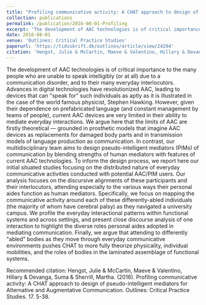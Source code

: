 ```yaml
---
title: "Profiling communicative activity: A CHAT approach to design of pseudo-intelligent mediators for Alternative and Augmentative Communication"
collection: publications
permalink: /publication/2016-08-01-Profiling
excerpt: 'The development of AAC technologies is of critical importance to the many people who are unable to speak intelligibly (or at all) due to a communication disorder, and to their many everyday interlocutors. Advances in digital technologies have revolutionized AAC, leading to devices that can &quot;speak for&quot; such individuals as aptly as it is illustrated in the case of the world famous physicist, Stephen Hawking. However, given their dependence on prefabricated language (and constant management by teams of people), current AAC devices are very limited in their ability to mediate everyday interactions. We argue here that the limits of AAC are firstly theoretical — grounded in prosthetic models that imagine AAC devices as replacements for damaged body parts and in transmission models of language production as communication. In contrast, our multidisciplinary team aims to design pseudo-intelligent mediators (PIMs) of communication by blending strengths of human mediators with features of current AAC technologies. To inform the design process, we report here our initial situated studies focusing on the distributed nature of everyday communicative activities conducted with potential AAC/PIM users. Our analysis focuses on the discursive alignments of these participants and their interlocutors, attending especially to the various ways their personal aides function as human mediators. Specifically, we focus on mapping the communicative activity around each of these differently-abled individuals (the majority of whom have cerebral palsy) as they navigated a university campus. We profile the everyday interactional patterns within functional systems and across settings, and present close discourse analysis of one interaction to highlight the diverse roles personal aides adopted in mediating communication. Finally, we argue that attending to differently &quot;abled&quot; bodies as they move through everyday communicative environments pushes CHAT to more fully theorize physicality, individual mobilities, and the roles of bodies in the laminated assemblage of functional systems.'
date: 2016-08-01
venue: 'Outlines: Critical Practice Studies'
paperurl: 'https://tidsskrift.dk/outlines/article/view/24204'
citation: 'Hengst, Julie & McCartin, Maeve & Valentino, Hillary & Devanga, Suma & Sherrill, Martha. (2016). Profiling communicative activity: A CHAT approach to design of pseudo-intelligent mediators for Alternative and Augmentative Communication. Outlines: Critical Practice Studies. 17. 5-38.'
---
```

The development of AAC technologies is of critical importance to the many people who are unable to speak intelligibly (or at all) due to a communication disorder, and to their many everyday interlocutors. Advances in digital technologies have revolutionized AAC, leading to devices that can &quot;speak for&quot; such individuals as aptly as it is illustrated in the case of the world famous physicist, Stephen Hawking. However, given their dependence on prefabricated language (and constant management by teams of people), current AAC devices are very limited in their ability to mediate everyday interactions. We argue here that the limits of AAC are firstly theoretical — grounded in prosthetic models that imagine AAC devices as replacements for damaged body parts and in transmission models of language production as communication. In contrast, our multidisciplinary team aims to design pseudo-intelligent mediators (PIMs) of communication by blending strengths of human mediators with features of current AAC technologies. To inform the design process, we report here our initial situated studies focusing on the distributed nature of everyday communicative activities conducted with potential AAC/PIM users. Our analysis focuses on the discursive alignments of these participants and their interlocutors, attending especially to the various ways their personal aides function as human mediators. Specifically, we focus on mapping the communicative activity around each of these differently-abled individuals (the majority of whom have cerebral palsy) as they navigated a university campus. We profile the everyday interactional patterns within functional systems and across settings, and present close discourse analysis of one interaction to highlight the diverse roles personal aides adopted in mediating communication. Finally, we argue that attending to differently &quot;abled&quot; bodies as they move through everyday communicative environments pushes CHAT to more fully theorize physicality, individual mobilities, and the roles of bodies in the laminated assemblage of functional systems.

Recommended citation: Hengst, Julie & McCartin, Maeve & Valentino, Hillary & Devanga, Suma & Sherrill, Martha. (2016). Profiling communicative activity: A CHAT approach to design of pseudo-intelligent mediators for Alternative and Augmentative Communication. Outlines: Critical Practice Studies. 17. 5-38.